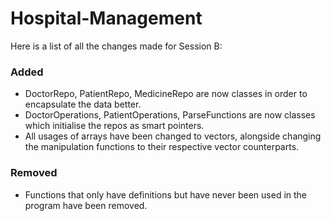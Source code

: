 # Hospital-Management

Here is a list of all the changes made for Session B:

### Added
- DoctorRepo, PatientRepo, MedicineRepo are now classes in order to encapsulate the data better.
- DoctorOperations, PatientOperations, ParseFunctions are now classes which initialise the repos as smart pointers.
- All usages of arrays have been changed to vectors, alongside changing the manipulation functions to their respective vector counterparts.

### Removed
- Functions that only have definitions but have never been used in the program have been removed.
